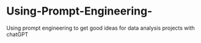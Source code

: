 # Using-Prompt-Engineering-
Using prompt engineering to get good ideas for data analysis projects with chatGPT
